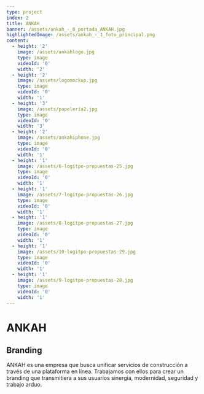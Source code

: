```yaml
---
type: project
index: 2
title: ANKAH
banner: /assets/ankah_-_0_portada_ANKAH.jpg
highlightedImage: /assets/ankah_-_1_foto_principal.png
content:
  - height: '2'
    image: /assets/ankahlogo.jpg
    type: image
    videoId: '0'
    width: '2'
  - height: '2'
    image: /assets/logomockup.jpg
    type: image
    videoId: '0'
    width: '1'
  - height: '3'
    image: /assets/papelería2.jpg
    type: image
    videoId: '0'
    width: '3'
  - height: '2'
    image: /assets/ankahiphone.jpg
    type: image
    videoId: '0'
    width: '1'
  - height: '1'
    image: /assets/6-logitpo-propuestas-25.jpg
    type: image
    videoId: '0'
    width: '1'
  - height: '1'
    image: /assets/7-logitpo-propuestas-26.jpg
    type: image
    videoId: '0'
    width: '1'
  - height: '1'
    image: /assets/8-logitpo-propuestas-27.jpg
    type: image
    videoId: '0'
    width: '1'
  - height: '1'
    image: /assets/10-logitpo-propuestas-29.jpg
    type: image
    videoId: '0'
    width: '1'
  - height: '1'
    image: /assets/9-logitpo-propuestas-28.jpg
    type: image
    videoId: '0'
    width: '1'
---
```

# ANKAH

## Branding

ANKAH es una empresa que busca unificar servicios de construcción a través de una plataforma en línea. Trabajamos con ellos para crear un branding que transmitiera a sus usuarios sinergia, modernidad, seguridad y trabajo arduo.
